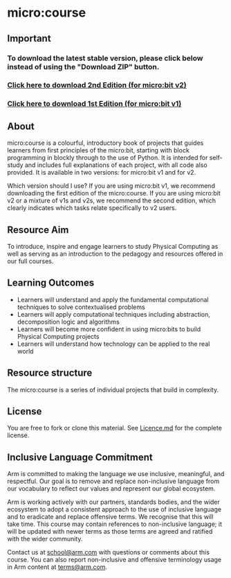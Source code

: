 # micro:course
## Important
### To download the latest stable version, please click below instead of using the "Download ZIP" button.
### [Click here to download 2nd Edition (for micro:bit v2)](https://github.com/arm-university/micro-course/releases/download/v2.0.0/micro-course-main.zip)
### [Click here to download 1st Edition (for micro:bit v1)](https://github.com/arm-university/micro-course/releases/download/v1.0.2.ed1/Arm.Micro.course.pdf)

## About
micro:course is a colourful, introductory book of projects that guides learners from first principles of the micro:bit, starting with block programming in blockly through to the use of Python. It is intended for self-study and includes full explanations of each project, with all code also provided. It is available in two versions: for micro:bit v1 and for v2.

Which version should I use? If you are using micro:bit v1, we recommend downloading the first edition of the micro:course. If you are using micro:bit v2 or a mixture of v1s and v2s, we recommend the second edition, which clearly indicates which tasks relate specifically to v2 users.

## Resource Aim
To introduce, inspire and engage learners to study Physical Computing as well as serving as an introduction to the pedagogy and resources offered in our full courses.

## Learning Outcomes
- Learners will understand and apply the fundamental computational techniques to solve contextualised problems
- Learners will apply computational techniques including abstraction, decomposition logic and algorithms
- Learners will become more confident in using micro:bits to build Physical Computing projects
- Learners will understand how technology can be applied to the real world
  
## Resource structure
The micro:course is a series of individual projects that build in complexity.

## License
You are free to fork or clone this material. See [Licence.md](https://github.com/arm-university/micro-course/blob/main/License.md) for the complete license.

## Inclusive Language Commitment
Arm is committed to making the language we use inclusive, meaningful, and respectful. Our goal is to remove and replace non-inclusive language from our vocabulary to reflect our values and represent our global ecosystem.

Arm is working actively with our partners, standards bodies, and the wider ecosystem to adopt a consistent approach to the use of inclusive language and to eradicate and replace offensive terms. We recognise that this will take time. This course may contain references to non-inclusive language; it will be updated with newer terms as those terms are agreed and ratified with the wider community.

Contact us at school@arm.com with questions or comments about this course. You can also report non-inclusive and offensive terminology usage in Arm content at terms@arm.com.
